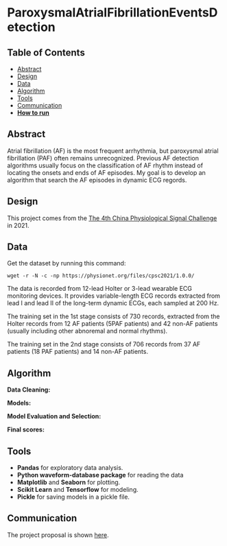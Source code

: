 # ParoxysmalAtrialFibrillationEventsDetection

## Table of Contents
- [Abstract](#link-part-1)
- [Design](#link-part-2)
- [Data](#link-part-3)
- [Algorithm](#link-part-4)
- [Tools](#link-part-5)
- [Communication](#link-part-6)
- [**How to run**](#link-part-7)

## <a name="link-part-1">Abstract</a>

Atrial fibrillation (AF) is the most frequent arrhythmia, but paroxysmal atrial
fibrillation (PAF) often remains unrecognized. Previous AF detection algorithms
usually focus on the classification of AF rhythm instead of locating the onsets
and ends of AF episodes. My goal is to develop an algorithm that search the AF
episodes in dynamic ECG regords.

## <a name="link-part-2">Design</a>

This project comes from the [The 4th China Physiological Signal Challenge]([https://physionet.org/content/challenge-2019/1.0.0/](https://physionet.org/content/cpsc2021/1.0.0/))
in 2021.

## <a name="link-part-3">Data</a>

Get the dataset by running this command:
```
wget -r -N -c -np https://physionet.org/files/cpsc2021/1.0.0/
```

The data is recorded from 12-lead Holter or 3-lead wearable ECG monitoring
devices. It provides variable-length ECG records extracted from lead I and lead II
of the long-term dynamic ECGs, each sampled at 200 Hz.

The training set in the 1st stage consists of 730 records, extracted from the Holter
records from 12 AF patients (5PAF patients) and 42 non-AF patients (usually including
other abnoremal and normal rhythms).

The training set in the 2nd stage consists of 706 records from 37 AF patients (18 PAF
patients) and 14 non-AF patients.

## <a name="link-part-4">Algorithm</a>

**Data Cleaning:**

**Models:**

**Model Evaluation and Selection:**

**Final scores:**

## <a name="link-part-5">Tools</a>

* **Pandas** for exploratory data analysis.
* **Python waveform-database package** for reading the data
* **Matplotlib** and **Seaborn** for plotting.
* **Scikit Learn** and **Tensorflow** for modeling.
* **Pickle** for saving models in a pickle file.

## <a name="link-part-6">Communication</a>

The project proposal is shown [here](/documents/proposal.md).

